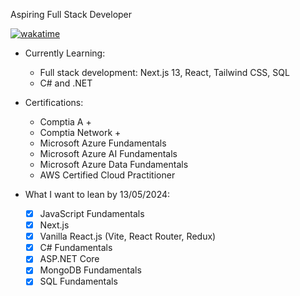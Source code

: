 Aspiring Full Stack Developer

[![wakatime](https://wakatime.com/badge/user/c5e02bf1-d238-430c-b9c3-b6d83d2c3032.svg)](https://wakatime.com/@c5e02bf1-d238-430c-b9c3-b6d83d2c3032)

* Currently Learning: 
  	- Full stack development: Next.js 13, React, Tailwind CSS, SQL
  	- C# and .NET
    
* Certifications:
  	- Comptia A +  
  	- Comptia Network +
  	- Microsoft Azure Fundamentals 
  	- Microsoft Azure AI Fundamentals 
  	- Microsoft Azure Data Fundamentals
  	- AWS Certified Cloud Practitioner

* What I want to lean by 13/05/2024:
    - [x] JavaScript Fundamentals
    - [x] Next.js
    - [x] Vanilla React.js (Vite, React Router, Redux)
    - [x] C# Fundamentals
    - [x] ASP.NET Core
    - [x] MongoDB Fundamentals
    - [x] SQL Fundamentals
